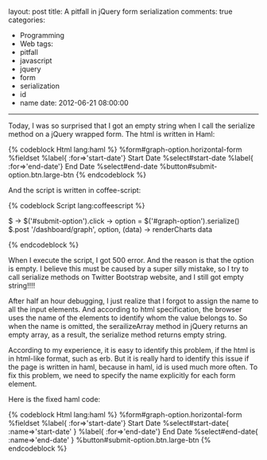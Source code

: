layout: post
title: A pitfall in jQuery form serialization
comments: true
categories:
  - Programming
  - Web
tags:
  - pitfall
  - javascript
  - jquery
  - form
  - serialization
  - id
  - name
date: 2012-06-21 08:00:00
---
Today, I was so surprised that I got an empty string when I call the serialize method on a jQuery wrapped form.
The html is written in Haml:

{% codeblock Html lang:haml %}
%form#graph-option.horizontal-form
	%fieldset
		%label{ :for=>'start-date'} Start Date
		%select#start-date
		%label{ :for=>'end-date'} End Date
		%select#end-date
		%button#submit-option.btn.large-btn
{% endcodeblock %}

And the script is written in coffee-script:

{% codeblock Script lang:coffeescript %}

$ ->
	$('#submit-option').click ->
		option = $('#graph-option').serialize()
		$.post '/dashboard/graph', option, (data) ->
			renderCharts data

{% endcodeblock %}

When I execute the script, I got 500 error. And the reason is that the option is empty.
I believe this must be caused by a super silly mistake, so I try to call serialize methods on Twitter Bootstrap website, and I still got empty string!!!!

After half an hour debugging, I just realize that I forgot to assign the name to all the input elements. And according to html specification, the browser uses the name of the elements to identify whom the value belongs to.
So when the name is omitted, the serailizeArray method in jQuery returns an empty array, as a result, the serialize method returns empty string.

According to my experience, it is easy to identify this problem, if the html is in html-like format, such as erb. But it is really hard to identify this issue if the page is written in haml, because in haml, id is used much more often.
To fix this problem, we need to specify the name explicitly for each form element.

Here is the fixed haml code:

{% codeblock Html lang:haml %}
%form#graph-option.horizontal-form
	%fieldset
		%label{ :for=>'start-date'} Start Date
		%select#start-date{ :name=>'start-date' }
		%label{ :for=>'end-date'} End Date
		%select#end-date{ :name=>'end-date' }
		%button#submit-option.btn.large-btn
{% endcodeblock %}
